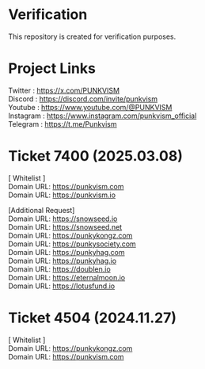 # Verification
This repository is created for verification purposes.


# Project Links
Twitter : https://x.com/PUNKVISM
<br>Discord : https://discord.com/invite/punkvism
<br>Youtube : https://www.youtube.com/@PUNKVISM
<br>Instagram : https://www.instagram.com/punkvism_official
<br>Telegram : https://t.me/Punkvism


# Ticket 7400 (2025.03.08)
[ Whitelist ]
<br>Domain URL: https://punkvism.com
<br>Domain URL: https://punkvism.io

[Additional Request]
<br>Domain URL: https://snowseed.io
<br>Domain URL: https://snowseed.net
<br>Domain URL: https://punkykongz.com
<br>Domain URL: https://punkysociety.com
<br>Domain URL: https://punkyhag.com
<br>Domain URL: https://punkyhag.io
<br>Domain URL: https://doublen.io
<br>Domain URL: https://eternalmoon.io
<br>Domain URL: https://lotusfund.io




# Ticket 4504 (2024.11.27)
[ Whitelist ]
<br>Domain URL: https://punkykongz.com
<br>Domain URL: https://punkvism.com

